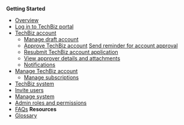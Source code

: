 **Getting Started**
  - [Overview](techBiz-overview.md)
  - [Log in to TechBiz portal](log-in-to-TechBiz-portal.md)
  - [TechBiz account](techbiz-account.md)
    - [Manage draft account](manage-draft-account.md)
    - [Approve TechBiz account](approve-techbiz-account.md)
    [Send reminder for account approval](send-reminder-for-account-approval.md)
    - [Resubmit TechBiz account application](resubmit-techbiz-account-application.md)
    - [View approver details and attachments](view-approver-details-and-attachments.md)
    - [Notifications](notifications.md)
  - [Manage TechBiz account](manage-techbiz-account.md)
    - [Manage subscriptions](manage-subscriptions.md)
  - [TechBiz system](techbiz-system.md)
  - [Invite users](invite-users.md)
   - [Manage system](manage-techbiz-system.md)
  - [Admin roles and permissions](admin-roles-and-permissions.md)
  - [FAQs](faq.md)
**Resources**
  - [Glossary](glossary.md)


